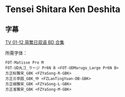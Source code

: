 # Tensei Shitara Ken Deshita

## 字幕

[TV 01-12 简繁日双语 BD 合集](https://github.com/Nekomoekissaten-SUB/Nekomoekissaten-Storage/releases/download/subtitles_pkg/Tenken_BD_JPCH.7z)

所需字体：
```
FOT-Matisse Pro M
FOT-UD丸ゴ_ラージ Pr6N B <FOT-UDMarugo_Large Pr6N B>
方正标雅宋_GBK <FZYaSong-R-GBK>
方正兰亭圆_GBK_中 <FZLanTingYuan-DB-GBK>
方正细雅宋_GBK <FZYaSong-L-GBK>
方正准雅宋_GBK <FZYaSong-M-GBK>
```
